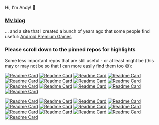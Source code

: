 Hi, I'm Andy! 👋

### [My blog](https://aop.software/blog)

... and a site that I created a bunch of years ago that some people find useful: [Android Premium Games](https://androidpremium.games/)

### Please scroll down to the pinned repos for highlights

Some less important repos that are still useful - or at least might be (this may or may not be so that I can more easily find them too 😅):

[![Readme Card](https://readme-stats.aop.software/api/pin/?username=s-h-a-d-o-w&description_lines_count=2&repo=vdbb-ui)](https://github.com/s-h-a-d-o-w/vdbb-ui#gh-light-mode-only)
[![Readme Card](https://readme-stats.aop.software/api/pin/?username=s-h-a-d-o-w&description_lines_count=2&repo=next-simple-chatgpt#gh-light-mode-only)](https://github.com/s-h-a-d-o-w/next-simple-chatgpt#gh-light-mode-only)
[![Readme Card](https://readme-stats.aop.software/api/pin/?username=s-h-a-d-o-w&description_lines_count=2&repo=delete-unused-forks#gh-light-mode-only)](https://github.com/s-h-a-d-o-w/delete-unused-forks#gh-light-mode-only)
[![Readme Card](https://readme-stats.aop.software/api/pin/?username=s-h-a-d-o-w&description_lines_count=2&repo=remark-merge-data#gh-light-mode-only)](https://github.com/s-h-a-d-o-w/remark-merge-data#gh-light-mode-only)
[![Readme Card](https://readme-stats.aop.software/api/pin/?username=s-h-a-d-o-w&description_lines_count=2&repo=mike-force#gh-light-mode-only)](https://github.com/s-h-a-d-o-w/mike-force#gh-light-mode-only)
[![Readme Card](https://readme-stats.aop.software/api/pin/?username=s-h-a-d-o-w&description_lines_count=2&repo=pubmed-contribution-stats#gh-light-mode-only)](https://github.com/s-h-a-d-o-w/pubmed-contribution-stats#gh-light-mode-only)
[![Readme Card](https://readme-stats.aop.software/api/pin/?username=s-h-a-d-o-w&description_lines_count=2&repo=NotepadPlusPlus-Remixed-Theme#gh-light-mode-only)](https://github.com/s-h-a-d-o-w/NotepadPlusPlus-Remixed-Theme#gh-light-mode-only)
[![Readme Card](https://readme-stats.aop.software/api/pin/?username=s-h-a-d-o-w&description_lines_count=2&repo=github-userscripts#gh-light-mode-only)](https://github.com/s-h-a-d-o-w/github-userscripts#gh-light-mode-only)
[![Readme Card](https://readme-stats.aop.software/api/pin/?username=s-h-a-d-o-w&description_lines_count=2&repo=react-spring-comparison#gh-light-mode-only)](https://github.com/s-h-a-d-o-w/react-spring-comparison#gh-light-mode-only)
[![Readme Card](https://readme-stats.aop.software/api/pin/?username=s-h-a-d-o-w&description_lines_count=2&repo=regtobin#gh-light-mode-only)](https://github.com/s-h-a-d-o-w/regtobin#gh-light-mode-only)
[![Readme Card](https://readme-stats.aop.software/api/pin/?username=s-h-a-d-o-w&description_lines_count=2&repo=cf-geo-steering-helper#gh-light-mode-only)](https://github.com/s-h-a-d-o-w/cf-geo-steering-helper#gh-light-mode-only)
[![Readme Card](https://readme-stats.aop.software/api/pin/?username=s-h-a-d-o-w&description_lines_count=2&repo=talon-eyetracking#gh-light-mode-only)](https://github.com/s-h-a-d-o-w/talon-eyetracking#gh-light-mode-only)
[![Readme Card](https://readme-stats.aop.software/api/pin/?username=s-h-a-d-o-w&description_lines_count=2&repo=openapi-zod-client-experiment#gh-light-mode-only)](https://github.com/s-h-a-d-o-w/openapi-zod-client-experiment#gh-light-mode-only)

[![Readme Card](https://readme-stats.aop.software/api/pin/?username=s-h-a-d-o-w&description_lines_count=2&repo=vdbb-ui&bg_color=00000000&text_color=9198a1&icon_color=9198a1&title_color=4493f8&border_color=3d444d)](https://github.com/s-h-a-d-o-w/vdbb-ui#gh-dark-mode-only)
[![Readme Card](https://readme-stats.aop.software/api/pin/?username=s-h-a-d-o-w&description_lines_count=2&repo=next-simple-chatgpt#gh-dark-mode-only&bg_color=00000000&text_color=9198a1&icon_color=9198a1&title_color=4493f8&border_color=3d444d)](https://github.com/s-h-a-d-o-w/next-simple-chatgpt#gh-dark-mode-only)
[![Readme Card](https://readme-stats.aop.software/api/pin/?username=s-h-a-d-o-w&description_lines_count=2&repo=delete-unused-forks#gh-dark-mode-only&bg_color=00000000&text_color=9198a1&icon_color=9198a1&title_color=4493f8&border_color=3d444d)](https://github.com/s-h-a-d-o-w/delete-unused-forks#gh-dark-mode-only)
[![Readme Card](https://readme-stats.aop.software/api/pin/?username=s-h-a-d-o-w&description_lines_count=2&repo=remark-merge-data#gh-dark-mode-only&bg_color=00000000&text_color=9198a1&icon_color=9198a1&title_color=4493f8&border_color=3d444d)](https://github.com/s-h-a-d-o-w/remark-merge-data#gh-dark-mode-only)
[![Readme Card](https://readme-stats.aop.software/api/pin/?username=s-h-a-d-o-w&description_lines_count=2&repo=mike-force#gh-dark-mode-only&bg_color=00000000&text_color=9198a1&icon_color=9198a1&title_color=4493f8&border_color=3d444d)](https://github.com/s-h-a-d-o-w/mike-force#gh-dark-mode-only)
[![Readme Card](https://readme-stats.aop.software/api/pin/?username=s-h-a-d-o-w&description_lines_count=2&repo=pubmed-contribution-stats#gh-dark-mode-only&bg_color=00000000&text_color=9198a1&icon_color=9198a1&title_color=4493f8&border_color=3d444d)](https://github.com/s-h-a-d-o-w/pubmed-contribution-stats#gh-dark-mode-only)
[![Readme Card](https://readme-stats.aop.software/api/pin/?username=s-h-a-d-o-w&description_lines_count=2&repo=NotepadPlusPlus-Remixed-Theme#gh-dark-mode-only&bg_color=00000000&text_color=9198a1&icon_color=9198a1&title_color=4493f8&border_color=3d444d)](https://github.com/s-h-a-d-o-w/NotepadPlusPlus-Remixed-Theme#gh-dark-mode-only)
[![Readme Card](https://readme-stats.aop.software/api/pin/?username=s-h-a-d-o-w&description_lines_count=2&repo=github-userscripts#gh-dark-mode-only&bg_color=00000000&text_color=9198a1&icon_color=9198a1&title_color=4493f8&border_color=3d444d)](https://github.com/s-h-a-d-o-w/github-userscripts#gh-dark-mode-only)
[![Readme Card](https://readme-stats.aop.software/api/pin/?username=s-h-a-d-o-w&description_lines_count=2&repo=react-spring-comparison#gh-dark-mode-only&bg_color=00000000&text_color=9198a1&icon_color=9198a1&title_color=4493f8&border_color=3d444d)](https://github.com/s-h-a-d-o-w/react-spring-comparison#gh-dark-mode-only)
[![Readme Card](https://readme-stats.aop.software/api/pin/?username=s-h-a-d-o-w&description_lines_count=2&repo=regtobin#gh-dark-mode-only&bg_color=00000000&text_color=9198a1&icon_color=9198a1&title_color=4493f8&border_color=3d444d)](https://github.com/s-h-a-d-o-w/regtobin#gh-dark-mode-only)
[![Readme Card](https://readme-stats.aop.software/api/pin/?username=s-h-a-d-o-w&description_lines_count=2&repo=cf-geo-steering-helper#gh-dark-mode-only&bg_color=00000000&text_color=9198a1&icon_color=9198a1&title_color=4493f8&border_color=3d444d)](https://github.com/s-h-a-d-o-w/cf-geo-steering-helper#gh-dark-mode-only)
[![Readme Card](https://readme-stats.aop.software/api/pin/?username=s-h-a-d-o-w&description_lines_count=2&repo=talon-eyetracking#gh-dark-mode-only&bg_color=00000000&text_color=9198a1&icon_color=9198a1&title_color=4493f8&border_color=3d444d)](https://github.com/s-h-a-d-o-w/talon-eyetracking#gh-dark-mode-only)
[![Readme Card](https://readme-stats.aop.software/api/pin/?username=s-h-a-d-o-w&description_lines_count=2&repo=openapi-zod-client-experiment#gh-dark-mode-only&bg_color=00000000&text_color=9198a1&icon_color=9198a1&title_color=4493f8&border_color=3d444d)](https://github.com/s-h-a-d-o-w/openapi-zod-client-experiment#gh-dark-mode-only)

<!--
**s-h-a-d-o-w/s-h-a-d-o-w** is a ✨ _special_ ✨ repository because its `README.md` (this file) appears on your GitHub profile.

Here are some ideas to get you started:

- 🔭 I’m currently working on ...
- 🌱 I’m currently learning ...
- 👯 I’m looking to collaborate on ...
- 🤔 I’m looking for help with ...
- 💬 Ask me about ...
- 📫 How to reach me: ...
- 😄 Pronouns: ...
- ⚡ Fun fact: ...
-->
